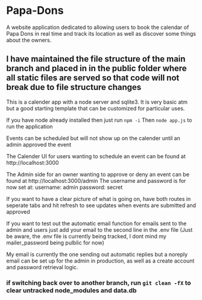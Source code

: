 # Papa-Dons
A website application dedicated to allowing users to book the calendar of Papa Dons in real time and track its location as well as discover some things about the owners.

## I have maintained the file structure of the main branch and placed in in the public folder where all static files are served so that code will not break due to file structure changes

This is a calender app with a node server and sqlite3. It is very basic atm but a good starting template that can be customized for particular uses.

If you have node already installed then just run `npm -i` Then `node app.js` to run the application

Events can be scheduled but will not show up on the calender until an admin approved the event

The Calender UI for users wanting to schedule an event can be found at http://localhost:3000

The Admin side for an owner wanting to approve or deny an event can be found at http://localhost:3000/admin The username and password is for now set at: username: admin password: secret

If you want to have a clear picture of what is going on, have both routes in seperate tabs and hit refresh to see updates when events are submitted and approved

If you want to test out the automatic email function for emails sent to the admin and users just add your email to the second line in the .env file
(Just be aware, the .env file is currently being tracked, I dont mind my mailer_password being pulblic for now)

My email is currently the one sending out automatic replies but a noreply email can be set up for the admin in production, as well as a create account and password retrieval logic.

### if switching back over to another branch, run `git clean -fX` to clear untracked node_modules and data.db
